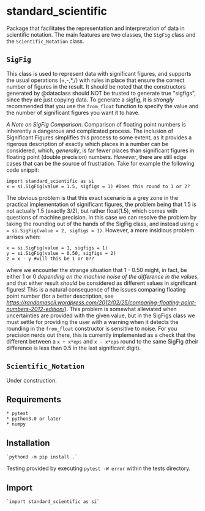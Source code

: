 # standard_scientific 
Package that facilitates the representation and interpretation of data in scientific notation. The main features are two classes, the `SigFig` class and the `Scientific_Notation` class.  

## `SigFig`
This class is used to represent data with significant figures, and supports the usual operations (+,-,\*,/) with rules in place that ensure the correct number of figures in the result. It should be noted that the constructors generated by @dataclass should NOT be trusted to generate true "sigfigs", since they are just copying data. To generate a sigfig, it is *strongly* recommended that you use the `from_float` function to specify the value and the number of significant figures you want it to have.

*A Note on SigFig Comparison*. Comparison of floating point numbers is inherently a dangerous and complicated process. The inclusion of Significant Figures simplifies this process to some extent, as it provides a rigerous description of exactly which places in a number can be considered, which, *generally*, is far fewer places than significant figures in floating point (double precision) numbers. *However*, there are still edge cases that can be the source of frustration. Take for example the following code snippit:

```
import standard_scientific as si
x = si.SigFig(value = 1.5, sigfigs = 1) #Does this round to 1 or 2?
``` 

The obvious problem is that this exact scenario is a grey zone in the practical implementation of significant figures, the problem being that 1.5 is not actually 1.5 (exactly 3/2), but rather float(1.5), which comes with questions of machine precision. In this case we can resolve the problem by taking the rounding out of the hands of the SigFig class, and instead using `x = si.SigFig(value = 2, sigfigs = 1)`. However, a more insidious problem arrises when:

```
x = si.SigFig(value = 1, sigfigs = 1)
y = si.SigFig(value = 0.50, sigfigs = 2)
z = x - y #will this be 1 or 0?? 
```

where we encounter the strange situation that 1 - 0.50 might, in fact, be either 1 or 0 *depending on the machine noise of the difference in the values*, and that either result *should* be considered as different values in significant figures! This is a natural consequence of the issues comparing floating point number (for a better description, see *https://randomascii.wordpress.com/2012/02/25/comparing-floating-point-numbers-2012-edition/*). This problem is somewhat alleviated when uncertainties are provided with the given value, but in the SigFigs class we must settle for providing the user with a warning when it detects the rounding in the `from_float` constructor is sensitive to noise. For you precision nerds out there, this is currently implemented as a check that the different between a `x + x*eps` and `x - x*eps` round to the same SigFig (their difference is less than 0.5 in the last significant digit).

## `Scientific_Notation`
Under construction.

## Requirements
    * pytest
    * python3.0 or later
    * numpy

## Installation
    `python3 -m pip install .`

Testing provided by executing `pytest -W error` within the tests directory. 

## Import
    `import standard_scientific as si`


